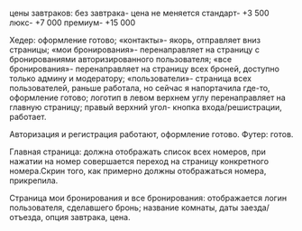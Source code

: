 цены завтраков:
без завтрака- цена не меняется
стандарт- +3 500
люкс- +7 000
премиум- +15 000

Хедер: оформление готово; «контакты»- якорь, отправляет вниз страницы; «мои бронирования»- перенаправляет на страницу с бронированиями авторизированного пользователя; «все бронирования»- перенаправляет на страницу всех броней, доступно только админу и модератору; «пользователи»- страница всех пользователей, раньше работала, но сейчас я напортачила где-то, оформление готово; логотип в левом верхнем углу перенаправляет на главную страницу; правый верхний угол- кнопка входа/решистрации, работает.

Авторизация и регистрация работают, оформление готово. Футер: готов.

Главная страница: должна отображать список всех номеров, при нажатии на номер совершается переход на страницу конкретного номера.Скрин того, как примерно должны отображаться номера, прикрепила.

Страница мои бронирования и все бронирования: отображается логин пользователя, сделавшего бронь; название комнаты, даты заезда/отъезда, опция завтрака, цена.
